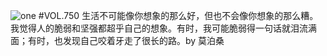![one](http://image.wufazhuce.com/Fgvakw6YYq2YkhMwzbA1K5Omr3kH)
#VOL.750
生活不可能像你想象的那么好，但也不会像你想象的那么糟。我觉得人的脆弱和坚强都超乎自己的想象。有时，我可能脆弱得一句话就泪流满面；有时，也发现自己咬着牙走了很长的路。by 莫泊桑